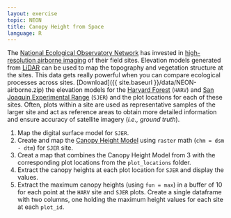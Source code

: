 ```yaml
---
layout: exercise
topic: NEON
title: Canopy Height from Space
language: R
---
```


The [National Ecological Observatory Network](http://www.neonscience.org) has invested in [high-resolution airborne imaging](http://www.neonscience.org/data-resources/get-data/airborne-data) of their field sites. 
Elevation models generated from [LiDAR](http://neondataskills.org/self-paced-tutorial/1_About-LiDAR-Data-Light-Detection-and-Ranging_Activity1/) can be used to map the topography and vegetation structure at the sites.
This data gets really powerful when you can compare ecological processes across 
sites. 
[Download]({{ site.baseurl }}/data/NEON-airborne.zip) the elevation models for the [Harvard Forest](http://harvardforest.fas.harvard.edu/) (`HARV`) and [San Joaquin Experimental Range](http://www.fs.fed.us/psw/ef/san_joaquin/) (`SJER`) 
and the plot locations for each of these sites. 
Often, plots within a site are used as representative samples of the larger site 
and act as reference areas to obtain more detailed information and ensure 
accuracy of satellite imagery (*i.e., ground truth*).

1. Map the digital surface model for `SJER`.
2. Create and map the [Canopy Height Model](https://datacarpentry.org/r-raster-vector-geospatial/04-raster-calculations-in-r/index.html) using `raster` math (`chm = dsm - dtm`) for `SJER` site.
3. Creat a map that combines the Canopy Height Model from 3 with the corresponding plot locations from the `plot_locations` folder.
4. Extract the canopy heights at each plot location for `SJER` and display the values.
5. Extract the maximum canopy heights (using `fun = max`) in a buffer of 10 for each point at the `HARV` site and `SJER` plots. Create a single dataframe with two columns, one holding the maximum height values for each site at each `plot_id`.
